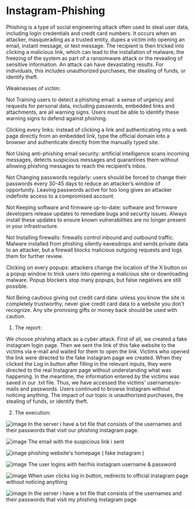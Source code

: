 # Instagram-Phishing


Phishing is a type of social engineering attack often used to steal user data, including login 
credentials and credit card numbers. It occurs when an attacker, masquerading as a trusted 
entity, dupes a victim into opening an email, instant message, or text message. The recipient is 
then tricked into clicking a malicious link, which can lead to the installation of malware, the 
freezing of the system as part of a ransomware attack or the revealing of sensitive 
information. An attack can have devastating results. For individuals, this includes 
unauthorized purchases, the stealing of funds, or identify theft.


Weaknesses of victim:

Not Training users to detect a phishing email: a sense of urgency and requests for personal data, 
including passwords, embedded links and attachments, are all warning signs. Users must be able to 
identify these warning signs to defend against phishing.

Clicking every links: instead of clicking a link and authenticating into a web page directly from an 
embedded link, type the official domain into a browser and authenticate directly from the manually 
typed site.

Not Using anti-phishing email security: artificial intelligence scans incoming messages, detects 
suspicious messages and quarantines them without allowing phishing messages to reach the recipient’s 
inbox.

Not Changing passwords regularly: users should be forced to change their passwords every 30-45 
days to reduce an attacker’s window of opportunity. Leaving passwords active for too long gives an 
attacker indefinite access to a compromised account.

Not Keeping software and firmware up-to-date: software and firmware developers release updates 
to remediate bugs and security issues. Always install these updates to ensure known vulnerabilities are 
no longer present in your infrastructure.

Not Installing firewalls: firewalls control inbound and outbound traffic. Malware installed from 
phishing silently eavesdrops and sends private data to an attacker, but a firewall blocks malicious 
outgoing requests and logs them for further review.

Clicking on every popups: attackers change the location of the X button on a popup window to trick 
users into opening a malicious site or downloading malware. Popup blockers stop many popups, but 
false negatives are still possible.

Not Being cautious giving out credit card data: unless you know the site is completely trustworthy, 
never give credit card data to a website you don’t recognize. Any site promising gifts or money back 
should be used with caution.


1) The report:

We choose phishing attack as a cyber attack. First of all, we created a fake instagram login
page. Then we sent the link of this fake website to the victims via e-mail and waited for them 
to open the link. Victims who opened the link were directed to the fake instagram page we 
created. When they clicked the Log in button after filling in the relevant inputs, they were 
directed to the real Instagram page without understanding what was happening. In the 
meantime, the information entered by the victims was saved in our .txt file. Thus, we have 
accessed the victims' usernames/e-mails and passwords. Users continued to browse Instagram 
without noticing anything.
The impact of our topic is unauthorized purchases, the stealing of funds, or identify theft.

2) The execution:

![image](https://user-images.githubusercontent.com/74821649/225648379-a162d7dd-886e-4ac3-affb-02b0d63f3017.png)
In the server i have a txt file that consists of the usernames and their passwords that visit 
our phishing instagram page.

![image](https://user-images.githubusercontent.com/74821649/225648650-4e14cf64-1dae-4463-8083-61d804cc7b22.png)
The email with the suspicious link i sent

![image](https://user-images.githubusercontent.com/74821649/225648812-a5df7520-5898-4f6e-aaf1-44a85d28dd8e.png)
phishing website's homepage ( fake instagram )

![image](https://user-images.githubusercontent.com/74821649/225648915-12db773e-93c7-4890-bd89-7225597fe077.png)
The user logins with her/his instagram username & password

![image](https://user-images.githubusercontent.com/74821649/225649028-3f6e3e4d-7d56-49d7-9f43-a321c83fc92f.png)
When user clicks log in button, redirects to official instagram page without noticing 
anything

![image](https://user-images.githubusercontent.com/74821649/225649168-9a9ed16a-8f2a-4f91-ac8c-0a313ffa3227.png)
In the server i have a txt file that consists of the usernames and their passwords that 
visit my phishing instagram page


